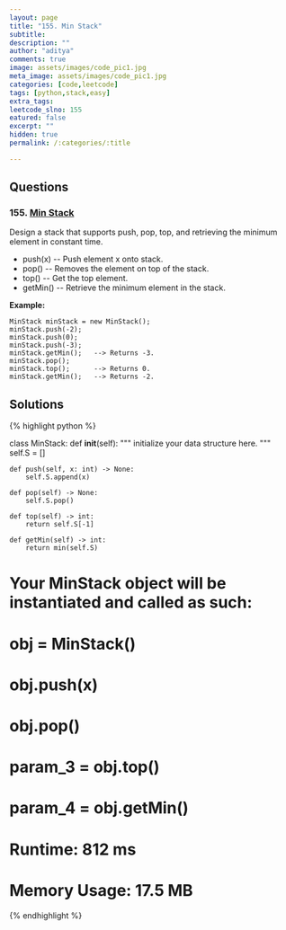 ```yaml
---
layout: page
title: "155. Min Stack"
subtitle: 
description: ""
author: "aditya"
comments: true
image: assets/images/code_pic1.jpg
meta_image: assets/images/code_pic1.jpg
categories: [code,leetcode]
tags: [python,stack,easy]
extra_tags: 
leetcode_slno: 155
eatured: false
excerpt: ""
hidden: true
permalink: /:categories/:title

---
```


## Questions

### 155. [Min Stack](https://leetcode.com/problems/min-stack/)

Design a stack that supports push, pop, top, and retrieving the minimum element in constant time.

- push(x) -- Push element x onto stack.
- pop() -- Removes the element on top of the stack.
- top() -- Get the top element.
- getMin() -- Retrieve the minimum element in the stack.

**Example:**

```
MinStack minStack = new MinStack();
minStack.push(-2);
minStack.push(0);
minStack.push(-3);
minStack.getMin();   --> Returns -3.
minStack.pop();
minStack.top();      --> Returns 0.
minStack.getMin();   --> Returns -2.
```

## Solutions

{% highlight python %}

class MinStack:
    def __init__(self):
        """
        initialize your data structure here.
        """
        self.S = []

    def push(self, x: int) -> None:
        self.S.append(x)

    def pop(self) -> None:
        self.S.pop()

    def top(self) -> int:
        return self.S[-1]

    def getMin(self) -> int:
        return min(self.S)

# Your MinStack object will be instantiated and called as such:
# obj = MinStack()
# obj.push(x)
# obj.pop()
# param_3 = obj.top()
# param_4 = obj.getMin()

# Runtime: 812 ms
# Memory Usage: 17.5 MB

{% endhighlight %}